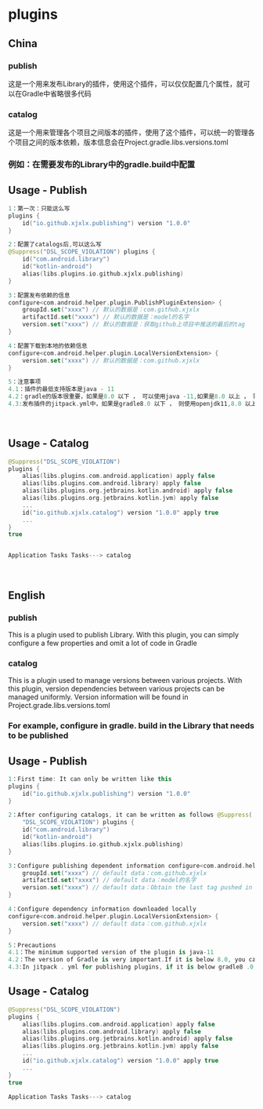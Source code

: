 # plugins

## China

### publish

这是一个用来发布Library的插件，使用这个插件，可以仅仅配置几个属性，就可以在Gradle中省略很多代码

### catalog

这是一个用来管理各个项目之间版本的插件，使用了这个插件，可以统一的管理各个项目之间的版本依赖，版本信息会在Project.gradle.libs.versions.toml

### 例如：在需要发布的Library中的gradle.build中配置

Usage - Publish
--------

```kotlin
1：第一次：只能这么写
plugins {
    id("io.github.xjxlx.publishing") version "1.0.0"
}

2：配置了catalogs后,可以这么写
@Suppress("DSL_SCOPE_VIOLATION") plugins {
    id("com.android.library")
    id("kotlin-android")
    alias(libs.plugins.io.github.xjxlx.publishing)
}

3：配置发布依赖的信息
configure<com.android.helper.plugin.PublishPluginExtension> {
    groupId.set("xxxx") // 默认的数据是：com.github.xjxlx
    artifactId.set("xxxx") // 默认的数据是：model的名字
    version.set("xxxx") // 默认的数据是：获取github上项目中推送的最后的tag
}

4：配置下载到本地的依赖信息
configure<com.android.helper.plugin.LocalVersionExtension> {
    version.set("xxxx") // 默认的数据是：com.github.xjxlx
}

5：注意事项
4.1：插件的最低支持版本是java - 11
4.2：gradle的版本很重要，如果是8.0 以下 ， 可以使用java -11,如果是8.0 以上 ， 需要使用java -17
4.3:发布插件的jitpack.yml中，如果是gradle8.0 以下 ， 则使用openjdk11,8.0 以上 ， 则使用openjdk17
```

<br>

Usage - Catalog
--------

```kotlin
@Suppress("DSL_SCOPE_VIOLATION") 
plugins {
    alias(libs.plugins.com.android.application) apply false
    alias(libs.plugins.com.android.library) apply false
    alias(libs.plugins.org.jetbrains.kotlin.android) apply false
    alias(libs.plugins.org.jetbrains.kotlin.jvm) apply false
    ...
    id("io.github.xjxlx.catalog") version "1.0.0" apply true
    ...
}
true


Application Tasks Tasks---> catalog 
```

<br>

## English

### publish

This is a plugin used to publish Library. With this plugin, you can simply configure a few properties and omit a lot of code in Gradle

### catalog

This is a plugin used to manage versions between various projects. With this plugin, version
dependencies between various projects can be managed uniformly. Version information will be found in
Project.grade.libs.versions.toml

### For example, configure in gradle. build in the Library that needs to be published

Usage - Publish
--------

```kotlin
1：First time: It can only be written like this
plugins {
    id("io.github.xjxlx.publishing") version "1.0.0"
}

2：After configuring catalogs, it can be written as follows @Suppress(
    "DSL_SCOPE_VIOLATION") plugins {
    id("com.android.library")
    id("kotlin-android")
    alias(libs.plugins.io.github.xjxlx.publishing)
}

3：Configure publishing dependent information configure<com.android.helper.plugin.PublishPluginExtension> {
    groupId.set("xxxx") // default data：com.github.xjxlx
    artifactId.set("xxxx") // default data：model的名字
    version.set("xxxx") // default data：Obtain the last tag pushed in the project on Github
}

4：Configure dependency information downloaded locally
configure<com.android.helper.plugin.LocalVersionExtension> {
    version.set("xxxx") // default data：com.github.xjxlx
}

5：Precautions
4.1：The minimum supported version of the plugin is java-11
4.2：The version of Gradle is very important.If it is below 8.0, you can use Java -11, and if it is above 8.0, you need to use Java - 17
4.3:In jitpack . yml for publishing plugins, if it is below gradle8 .0, openjdk11 will be used; if it is above 8.0, openjdk17 will be used
```

Usage - Catalog
--------

```kotlin
@Suppress("DSL_SCOPE_VIOLATION") 
plugins {
    alias(libs.plugins.com.android.application) apply false
    alias(libs.plugins.com.android.library) apply false
    alias(libs.plugins.org.jetbrains.kotlin.android) apply false
    alias(libs.plugins.org.jetbrains.kotlin.jvm) apply false
    ...
    id("io.github.xjxlx.catalog") version "1.0.0" apply true
    ...
}
true

Application Tasks Tasks---> catalog 
```
